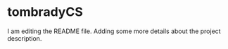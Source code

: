 # tombradyCS
I am editing the README file. Adding some more details about the project description.

